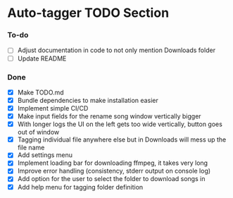 # Auto-tagger TODO Section

### To-do
- [ ] Adjust documentation in code to not only mention Downloads folder
- [ ] Update README

### Done
- [x] Make TODO.md
- [x] Bundle dependencies to make installation easier
- [x] Implement simple CI/CD
- [x] Make input fields for the rename song window vertically bigger
- [x] With longer logs the UI on the left gets too wide vertically, button goes out of window
- [x] Tagging individual file anywhere else but in Downloads will mess up the file name
- [x] Add settings menu
- [x] Implement loading bar for downloading ffmpeg, it takes very long
- [x] Improve error handling (consistency, stderr output on console log)
- [x] Add option for the user to select the folder to download songs in
- [x] Add help menu for tagging folder definition